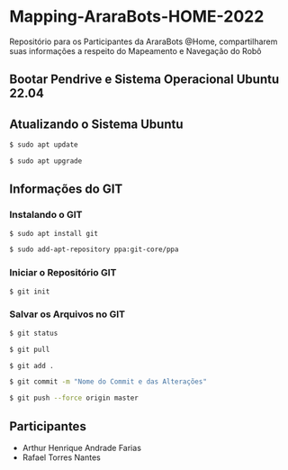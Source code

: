 # Mapping-AraraBots-HOME-2022

Repositório para os Participantes da AraraBots @Home, compartilharem suas informações a respeito do Mapeamento e Navegação do Robô

## Bootar Pendrive e Sistema Operacional Ubuntu 22.04


## Atualizando o Sistema Ubuntu

```bash
$ sudo apt update
```

```bash
$ sudo apt upgrade
```

## Informações do GIT

### Instalando o GIT

```bash
$ sudo apt install git
```

```bash
$ sudo add-apt-repository ppa:git-core/ppa
```

### Iniciar o Repositório GIT

```bash
$ git init
```

### Salvar os Arquivos no GIT

```bash
$ git status
```
```bash
$ git pull
```
```bash
$ git add .
```
```bash
$ git commit -m "Nome do Commit e das Alterações"
```
```bash
$ git push --force origin master
```

## Participantes
 - Arthur Henrique Andrade Farias
 - Rafael Torres Nantes
